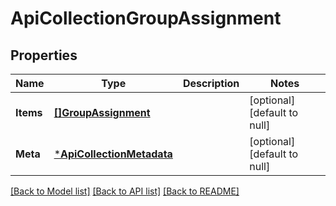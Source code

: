 # ApiCollectionGroupAssignment

## Properties
Name | Type | Description | Notes
------------ | ------------- | ------------- | -------------
**Items** | [**[]GroupAssignment**](GroupAssignment.md) |  | [optional] [default to null]
**Meta** | [***ApiCollectionMetadata**](ApiCollectionMetadata.md) |  | [optional] [default to null]

[[Back to Model list]](../README.md#documentation-for-models) [[Back to API list]](../README.md#documentation-for-api-endpoints) [[Back to README]](../README.md)


